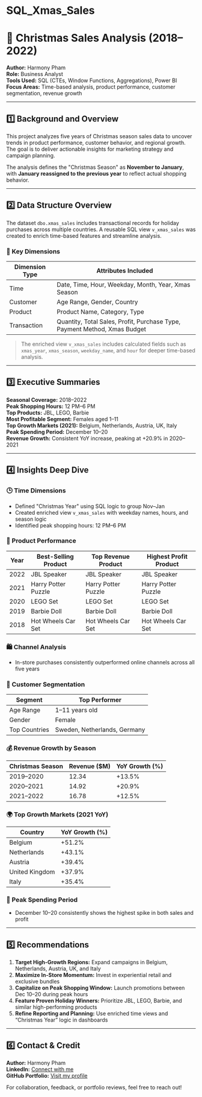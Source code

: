 # SQL_Xmas_Sales

# 🎄 Christmas Sales Analysis (2018–2022)

**Author:** Harmony Pham  
**Role:** Business Analyst  
**Tools Used:** SQL (CTEs, Window Functions, Aggregations), Power BI  
**Focus Areas:** Time-based analysis, product performance, customer segmentation, revenue growth

---

## 1️⃣ Background and Overview

This project analyzes five years of Christmas season sales data to uncover trends in product performance, customer behavior, and regional growth. The goal is to deliver actionable insights for marketing strategy and campaign planning.

The analysis defines the "Christmas Season" as **November to January**, with **January reassigned to the previous year** to reflect actual shopping behavior.

---

## 2️⃣ Data Structure Overview

The dataset `dbo.xmas_sales` includes transactional records for holiday purchases across multiple countries. A reusable SQL view `v_xmas_sales` was created to enrich time-based features and streamline analysis.

### 📁 Key Dimensions

| Dimension Type     | Attributes Included                                      |
|--------------------|----------------------------------------------------------|
| Time               | Date, Time, Hour, Weekday, Month, Year, Xmas Season      |
| Customer           | Age Range, Gender, Country                               |
| Product            | Product Name, Category, Type                             |
| Transaction        | Quantity, Total Sales, Profit, Purchase Type, Payment Method, Xmas Budget |

> The enriched view `v_xmas_sales` includes calculated fields such as `xmas_year`, `xmas_season`, `weekday_name`, and `hour` for deeper time-based analysis.

---

## 3️⃣ Executive Summaries

**Seasonal Coverage:** 2018–2022  
**Peak Shopping Hours:** 12 PM–6 PM  
**Top Products:** JBL, LEGO, Barbie  
**Most Profitable Segment:** Females aged 1–11  
**Top Growth Markets (2021):** Belgium, Netherlands, Austria, UK, Italy  
**Peak Spending Period:** December 10–20  
**Revenue Growth:** Consistent YoY increase, peaking at +20.9% in 2020–2021

---

## 4️⃣ Insights Deep Dive

### 🕒 Time Dimensions
- Defined "Christmas Year" using SQL logic to group Nov–Jan
- Created enriched view `v_xmas_sales` with weekday names, hours, and season logic
- Identified peak shopping hours: 12 PM–6 PM

### 🧸 Product Performance

| Year | Best-Selling Product | Top Revenue Product | Highest Profit Product |
|------|----------------------|---------------------|------------------------|
| 2022 | JBL Speaker          | JBL Speaker         | JBL Speaker            |
| 2021 | Harry Potter Puzzle  | Harry Potter Puzzle | Harry Potter Puzzle    |
| 2020 | LEGO Set             | LEGO Set            | LEGO Set               |
| 2019 | Barbie Doll          | Barbie Doll         | Barbie Doll            |
| 2018 | Hot Wheels Car Set   | Hot Wheels Car Set  | Hot Wheels Car Set     |

### 🛍️ Channel Analysis
- In-store purchases consistently outperformed online channels across all five years

### 👥 Customer Segmentation

| Segment        | Top Performer |
|----------------|----------------|
| Age Range      | 1–11 years old |
| Gender         | Female         |
| Top Countries  | Sweden, Netherlands, Germany |

### 💰 Revenue Growth by Season

| Christmas Season | Revenue ($M) | YoY Growth (%) |
|------------------|--------------|----------------|
| 2019–2020        | 12.34        | +13.5%         |
| 2020–2021        | 14.92        | +20.9%         |
| 2021–2022        | 16.78        | +12.5%         |

### 🌍 Top Growth Markets (2021 YoY)

| Country        | YoY Growth (%) |
|----------------|----------------|
| Belgium        | +51.2%         |
| Netherlands    | +43.1%         |
| Austria        | +39.4%         |
| United Kingdom | +37.9%         |
| Italy          | +35.4%         |

### 📅 Peak Spending Period
- December 10–20 consistently shows the highest spike in both sales and profit

---

## 5️⃣ Recommendations

1. **Target High-Growth Regions:** Expand campaigns in Belgium, Netherlands, Austria, UK, and Italy
2. **Maximize In-Store Momentum:** Invest in experiential retail and exclusive bundles
3. **Capitalize on Peak Shopping Window:** Launch promotions between Dec 10–20 during peak hours
4. **Feature Proven Holiday Winners:** Prioritize JBL, LEGO, Barbie, and similar high-performing products
5. **Refine Reporting and Planning:** Use enriched time views and “Christmas Year” logic in dashboards

---

## 6️⃣ Contact & Credit

**Author:** Harmony Pham  
**LinkedIn:** [Connect with me](https://www.linkedin.com/in/harmony-pham-362193235/)  
**GitHub Portfolio:** [Visit my profile](https://github.com/)  

For collaboration, feedback, or portfolio reviews, feel free to reach out!


